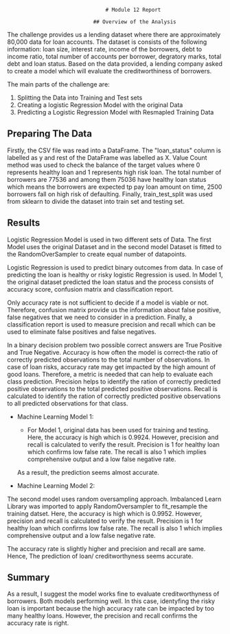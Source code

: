                                    # Module 12 Report 

                                ## Overview of the Analysis




The challenge provides us a lending dataset where there are approximately 80,000 data for loan accounts. The dataset is consists of the following information: loan size, interest rate, income of the borrowers, debt to income ratio, total number of accounts per borrower, degratory marks, total debt and loan status. Based on the data provided, a lending company asked to create a model which will evaluate the creditworthiness of borrowers.

The main parts of the challenge are:
 1. Splitting the Data into Training and Test sets
 2. Creating a logistic Regression Model with the original Data
 3. Predicting a Logistic Regression Model with Resmapled Training Data
 

 
 ## Preparing The Data
 
Firstly, the CSV file was read into a DataFrame. The "loan_status" column is labelled as y and rest of the DataFrame was labelled as X. Value Count method was used to check the balance of the target values where 0 represents healthy loan and 1 represents high risk loan. The total number of borrowers are 77536 and among them 75036 have healthy loan status which means the borrowers are expected tp pay loan amount on time, 2500 borrowers fall on high risk of defaulting.
 Finally, train_test_split was used from sklearn to divide the dataset into train set and testing set.
 
## Results

Logistic Regression Model is used in two different sets of Data. The first Model uses the original Dataset and in the second model Dataset is fitted to the RandomOverSampler to create equal number of datapoints. 

Logistic Regression is used to predict binary outcomes from data. In case of predicting the loan is healthy or risky logistic Regression is used. In Model 1, the original dataset predicted the loan status and the process consists of accuracy score, confusion matrix and classification report.

Only accuracy rate is not sufficient to decide if a model is viable or not. Therefore, confusion matrix provide us the information about false positive, false negatives that we need to consider in a prediction. Finally, a classification report is used to measure precision and recall which can be used to eliminate false positives and false negatives. 

In a binary decision problem two possible correct answers are True Positive and True Negative. Accuracy is how often the model is correct-the ratio of correctly predicted observations to the total number of observations. In case of loan risks, accuracy rate may get impacted by the high amount of good loans. Therefore, a metric is needed that can help to evaluate each class prediction. Precision helps to identify the ration of correctly predicted positive observations to the total predicted positive observations. Recall is calculated to identify the ration of correctly predicted positive observations to all predicted observations for that class.  


* Machine Learning Model 1:
  * For Model 1, original data has been used for training and testing. Here, the accuracy is high which is 0.9924. However, precision and recall is calculated to verify the result. Precision is 1 for healthy loan which confirms low false rate. The recall is also 1 which implies comprehensive output and a low false negative rate. 
  
  As a result, the prediction seems almost accurate. 
  



* Machine Learning Model 2:

The second model uses random oversampling approach. Imbalanced Learn Library was imported to apply RandomOversampler to fit_resample the training datset. Here, the accuracy is high which is 0.9952. However, precision and recall is calculated to verify the result. Precision is 1 for healthy loan which confirms low false rate. The recall is also 1 which implies comprehensive output and a low false negative rate. 
  
  The accuracy rate is slightly higher and precision and recall are same. Hence, The prediction of loan/ creditworthyness seems accurate.

## Summary

As a result, I suggest the model works fine to evaluate creditworthyness of borrowers. Both models performing well. In this case, identyfing the risky loan is important because the high accuracy rate can be impacted by too many healthy loans. However, the precision and recall confirms the accuracy rate is right. 



